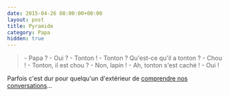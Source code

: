 ```yaml
---
date: 2015-04-26 08:00:00+00:00
layout: post
title: Pyramide
category: Papa
hidden: true
---
```


> \- Papa ?
> \- Oui ?
> \- Tonton !
> \- Tonton ? Qu'est-ce qu'il a tonton ?
> \- Chou !
> \- Tonton, il est chou ?
> \- Non, lapin !
> \- Ah, tonton s'est caché !
> \- Oui !

Parfois c'est dur pour quelqu'un d'extérieur de [comprendre nos conversations](https://www.youtube.com/watch?v=yfJ1GDTCNZU)...

